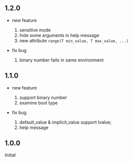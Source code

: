 ## 1.2.0
* new feature
    1. sensitive mode
    2. hide some arguments in help message
    3. new attribute `range(T min_value, T max_value, ...)`

* fix bug
    1. binary number fails in same environment

## 1.1.0
* new feature
    1. support binary number
    2. examine bool type

* fix bug
    1. default_value & implicit_value support lvalue;
    2. help message

## 1.0.0
Initial
